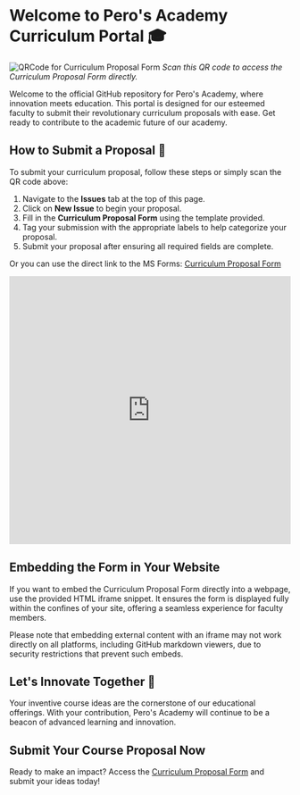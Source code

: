 # Welcome to Pero's Academy Curriculum Portal 🎓

![QRCode for Curriculum Proposal Form](https://github.com/Pero-s-Academy/Curriculum-Proposals/assets/126121348/6a68cbd1-1e8f-4b65-acbd-4ac0fc26d270) *Scan this QR code to access the Curriculum Proposal Form directly.*

Welcome to the official GitHub repository for Pero's Academy, where innovation meets education. This portal is designed for our esteemed faculty to submit their revolutionary curriculum proposals with ease. Get ready to contribute to the academic future of our academy.

## How to Submit a Proposal 📝

To submit your curriculum proposal, follow these steps or simply scan the QR code above:

1. Navigate to the **Issues** tab at the top of this page.
2. Click on **New Issue** to begin your proposal.
3. Fill in the **Curriculum Proposal Form** using the template provided.
4. Tag your submission with the appropriate labels to help categorize your proposal.
5. Submit your proposal after ensuring all required fields are complete.

Or you can use the direct link to the MS Forms: [Curriculum Proposal Form](https://forms.office.com/r/T67U9bZvCz)


<iframe width="640px" height="480px" src="https://forms.office.com/r/T67U9bZvCz?embed=true" frameborder="0" marginwidth="0" marginheight="0" style="border: none; max-width:100%; max-height:100vh" allowfullscreen webkitallowfullscreen mozallowfullscreen msallowfullscreen></iframe>


## Embedding the Form in Your Website

If you want to embed the Curriculum Proposal Form directly into a webpage, use the provided HTML iframe snippet. It ensures the form is displayed fully within the confines of your site, offering a seamless experience for faculty members.

Please note that embedding external content with an iframe may not work directly on all platforms, including GitHub markdown viewers, due to security restrictions that prevent such embeds.

## Let's Innovate Together 🚀

Your inventive course ideas are the cornerstone of our educational offerings. With your contribution, Pero's Academy will continue to be a beacon of advanced learning and innovation.

## Submit Your Course Proposal Now

Ready to make an impact? Access the [Curriculum Proposal Form](https://forms.office.com/r/T67U9bZvCz) and submit your ideas today!

